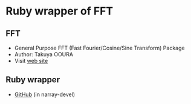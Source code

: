 # Ruby wrapper of FFT

## FFT
* General Purpose FFT (Fast Fourier/Cosine/Sine Transform) Package
* Author: Takuya OOURA
* Visit [web site](http://www.kurims.kyoto-u.ac.jp/~ooura/fft.html)

## Ruby wrapper
* [GitHub](https://github.com/masa16/narray-devel/tree/master/fft)
  (in narray-devel)

